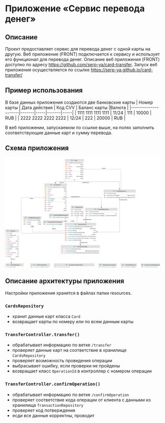 # Приложение «Сервис перевода денег»

## Описание
Проект предоставляет сервис для перевода денег с одной карты на другую. Веб приложение (FRONT) подключается к сервису и использует его функционал для перевода денег. Описание веб приложения (FRONT) доступно по адресу https://github.com/serp-ya/card-transfer. Запуск веб приложения осуществляется по ссылке https://serp-ya.github.io/card-transfer/

## Пример использования
В базе данных приложения создаются две банковские карты
| Номер карты | Дата действия | Код CVV | Баланс карты |Валюта |
|---------------------|-------|-----|-------|-----|
| 1111 1111 1111 1111 | 11/24 | 111 | 10000 | RUB |
| 2222 2222 2222 2222 |	12/24 |	222 | 20000 | RUB |

В веб приложении, запускаемом по ссылке выше, на полях заполнить соответствующие данные карт и сумму перевода.
## Схема приложения
![Схема приложения](src/main/resources/moneytransfer.jpg)
## Описание архитектуры приложения
Настройки приложения хранятся в файлах папки resources.

### `CardsRepository`
- хранит данные карт класса `Card`
- возвращает карты по номеру или по всем данным карты

### `TransferController.transfer()`
- oбрабатывает информацию по ветке `/transfer`
- проверяет данные карт на соответствие в хранилище `CardsRepository`
- проверяет возможность проведения операции
- выбрасывает ошибку, если проверки не пройдены
- возвращает класс `OperationId` в контроллер с номером операции

### `TransferController.confirmOperation()`
- oбрабатывает информацию по ветке `/confirmOperation`
- проверяет соответствие кода операции от клиента с данными из хранилища `TransactionRepository`
- проверяет код потверждения
- есди все данные корректны, проводит 



